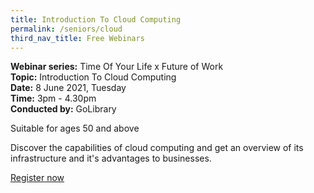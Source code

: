 ```yaml
---
title: Introduction To Cloud Computing
permalink: /seniors/cloud
third_nav_title: Free Webinars
---
```

**Webinar series:** Time Of Your Life x Future of Work</br> **Topic:** Introduction To Cloud Computing</br> **Date:** 8 June 2021, Tuesday</br> **Time:** 3pm - 4.30pm </br> **Conducted by:** GoLibrary

Suitable for ages 50 and above

Discover the capabilities of cloud computing 
and get an overview of its infrastructure and 
it's advantages to businesses.

[Register now](https://www.eventbrite.sg/e/introduction-to-cloud-computing-time-of-your-life-registration-154496951541?aff=ebdsoporgprofile)